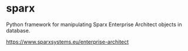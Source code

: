 # sparx
Python framework for manipulating Sparx Enterprise Architect objects in database.

<https://www.sparxsystems.eu/enterprise-architect>